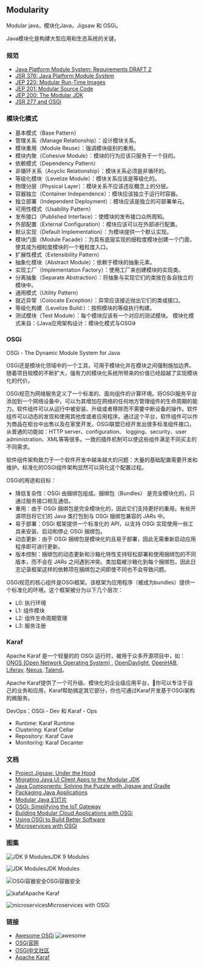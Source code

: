 ## Modularity
Modular java，模块化Java，Jigsaw 和 OSGi。

Java模块化是构建大型应用和生态系统的关键。

### 规范
* [Java Platform Module System: Requirements DRAFT 2](http://openjdk.java.net/projects/jigsaw/spec/reqs/02)
* [JSR 376: Java Platform Module System](http://openjdk.java.net/projects/jigsaw/spec)
* [JEP 220: Modular Run-Time Images](http://openjdk.java.net/jeps/220)
* [JEP 201: Modular Source Code](http://openjdk.java.net/jeps/201)
* [JEP 200: The Modular JDK](http://openjdk.java.net/jeps/200)
* [JSR 277 and OSGi](http://www.osgi.org/blog/2006/10/jsr-277-review.html)

### 模块化模式
* 基本模式（Base Pattern）
* 管理关系（Manage Relationship）：设计模块关系。
* 模块重用（Module Reuse）：强调模块级别的重用。
* 模块内聚（Cohesive Module）：模块的行为应该只服务于一个目的。
* 依赖模式（Dependency Pattern）
* 非循环关系（Acyclic Relationship）：模块关系必须是非循环的。
* 等级化模块（Levelize Module）：模块关系应该是等级化的。
* 物理分层（Physical Layer）：模块关系不应该违反概念上的分层。
* 容器独立（Container Independence）：模块应该独立于运行时容器。
* 独立部署（Independent Deployment）：模块应该是独立的可部署单元。
* 可用性模式（Usability Pattern）
* 发布接口（Published Interface）：使模块的发布接口众所周知。
* 外部配置（External Configuration）：模块应该可以在外部进行配置。
* 默认实现（Default Implementation）：为模块提供一个默认实现。
* 模块门面（Module Facade）：为具有底层实现的细粒度模块创建一个门面，使其成为细粒度模块的一个粗粒度入口。
* 扩展性模式（Extensibility Pattern）
* 抽象化模块（Abstract Module）：依赖于模块的抽象元素。
* 实现工厂（Implementation Factory）：使用工厂来创建模块的实现类。
* 分离抽象（Separate Abstraction）：将抽象与实现它们的类放在各自独立的模块中。
* 通用模式（Utility Pattern）
* 就近异常（Colocate Exception）：异常应该接近抛出它们的类或接口。
* 等级化构建（Levelize Build:）：按照模块的等级执行构建。
* 测试模块（Test Module）：每个模块应该有一个对应的测试模块。
模块化模式来自：《Java应用架构设计：模块化模式与OSGi》

### OSGi
OSGi - The Dynamic Module System for Java

OSGi还是模块化领域中的一个工具，可用于模块化并在模块之间强制施加边界。随着项目规模的不断扩大，强有力的模块化系统所带来的价值已经超越了实现模块化的代价。

OSGi规范为网络服务定义了一个标准的、面向组件的计算环境。将OSGI服务平台添加到一个网络设备中，可以为其增加在网络的任何地方管理组件的生命周期的能力。软件组件可以从运行中被安装、升级或者移除而不需要中断设备的操作。软件组件可以动态的发现和使用其他库或者应用程序。通过这个平台，软件组件可以作为商品在柜台中出售以及在家里开发。OSGi联盟已经开发出很多标准组件接口，从普通的功能如：HTTP server、configuration、 logging、security、user administration、XML等等很多。一致的插件机制可以使这些组件满足不同买主的不同需求。

软件组件架构致力于一个软件开发中越来越大的问题：大量的基础配置需要开发和维护。标准化的OSGI组件架构显然可以简化这个配置过程。

OSGi的用途和目标：
* 降低复杂性：OSGi 由捆绑包组成。捆绑包（Bundles） 是完全模块化的，只通过服务接口相互通信。
* 重用：由于 OSGi 捆绑包是完全模块化的，因此它们支持更好的重用。有些开源项目将它们的 Java 类打包到与 OSGi 捆绑包兼容的 JARs 中。
* 易于部署：OSGi 框架提供一个标准化的 API，以支持 OSGi 实现使用一些工具来安装、启动和停止 OSGi 捆绑包。
* 动态更新：由于 OSGi 捆绑包是模块化的且易于部署，因此无需重新启动应用程序即可进行更新。
* 版本控制：捆绑包的动态更新和沙箱化特性支持轻松部署和使用捆绑包的不同版本，而不会在 JARs 之间遇到冲突。类加载被沙箱化到每个捆绑包，因此日志记录框架这样的依赖项在捆绑包之间即使不同也不会导致问题。

OSGi规范的核心组件是OSGi框架。该框架为应用程序（被成为bundles）提供一个标准化的环境。这个框架被分为以下几个层次：
* L0: 执行环境
* L1: 组件模块
* L2: 组件生命周期管理
* L3: 服务注册

### Karaf
Apache Karaf 是一个轻量的的 OSGi 运行时，被用于众多开源项目中，如：[ONOS (Open Network Operating System) ](http://onosproject.org/), [OpenDaylight](http://www.opendaylight.org/), [OpenHAB](http://www.openhab.org/), [Liferay](https://www.liferay.com/), [Nexus](http://www.sonatype.com/), [Talend](http://www.talend.com/)。

Apache Karaf提供了一个可升级、模块化的企业级应用平台，你可以专注于自己的业务和应用，Karaf帮助搞定其它部分，你也可通过Karaf开发基于OSGi架构的微服务。 

DevOps：OSGi - Dev 和 Karaf - Ops 
* Runtime: Karaf Runtime 
* Clustering: Karaf Cellar 
* Repository: Karaf Cave 
* Monitoring: Karaf Decanter

### 文档
* [Project Jigsaw: Under the Hood](http://docs.huihoo.com/javaone/2015/CON6823-Project-Jigsaw-Under-the-Hood.pdf)
* [Migrating Java UI Client Apps to the Modular JDK](http://docs.huihoo.com/javaone/2015/CON4384-Migrating-Java-UI-Client-Apps-to-the-Modular-JDK.pdf)
* [Java Components: Solving the Puzzle with Jigsaw and Gradle](http://docs.huihoo.com/javaone/2015/CON10063-Java-Components-Solving-the-Puzzle-with-Jigsaw-and-Gradle.pdf)
* [Packaging Java Applications](http://docs.huihoo.com/javaone/2015/CON3467-Packaging-Java-Applications.pdf)
* [Modular Java 幻灯片](http://docs.huihoo.com/apache/apachecon/us2011/11-Friday/A-Modular-Java/)
* [OSGi: Simplifying the IoT Gateway](http://docs.huihoo.com/eclipse/eclipsecon/europe2015/OSGi-Simplifying-the-IoT-Gateway.pdf)
* [Building Modular Cloud Applications with OSGi](http://docs.huihoo.com/javaone/2015/TUT2489-Building-Modular-Cloud-Applications-with-OSGi.pdf)
* [Using OSGi to Build Better Software](http://docs.huihoo.com/apache/apachecon/us2011/11-Friday/A-Modular-Java/A-1530-Using-OSGi-to-Build-Better-Software.ppt)
* [Microservices with OSGi](https://docs.huihoo.com/microservices/Microservices-with-OSGi.pdf)

### 图集
![JDK 9 Modules](https://wiki.huihoo.com/images/6/63/JDK-9-Modules.png)JDK 9 Modules

![JDK Modules](https://wiki.huihoo.com/images/a/ab/Jdk-module-graph.png)JDK Modules

![OSGi容器安全](https://wiki.huihoo.com/images/4/48/Osgi-container-security-architecture.gif)OSGi容器安全

![kafaf](https://wiki.huihoo.com/images/b/b8/Apache-kafaf.png)Apache Karaf

![microservices](https://wiki.huihoo.com/images/4/48/Microservices-with-osgi.png)Microservices with OSGi

### 链接
* [Awesome OSGi](https://github.com/rebaze/awesome-osgi) ![awesome](https://wiki.huihoo.com/images/1/13/Awesome.png)
* [OSGi官网](http://www.osgi.org/)
* [OSGi中文社区](http://www.osgi.com.cn/)
* [Apache Karaf](https://karaf.apache.org/)